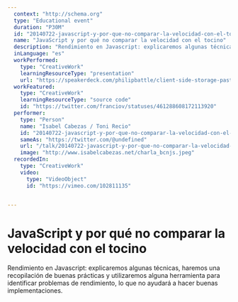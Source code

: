 ```yaml
---
  context: "http://schema.org"
  type: "Educational event"
  duration: "P30M"
  id: "20140722-javascript-y-por-que-no-comparar-la-velocidad-con-el-tocino"
  name: "JavaScript y por qué no comparar la velocidad con el tocino"
  description: "Rendimiento en Javascript: explicaremos algunas técnicas, haremos una recopilación de buenas prácticas  y utilizaremos alguna herramienta para identificar problemas de rendimiento, lo que no ayudará a hacer buenas implementaciones."
  inLanguage: "es"
  workPerformed: 
    type: "CreativeWork"
    learningResourceType: "presentation"
    url: "https://speakerdeck.com/philipbattle/client-side-storage-past-present-and-future"
  workFeatured: 
    type: "CreativeWork"
    learningResourceType: "source code"
    id: "https://twitter.com/franciov/statuses/461288608172113920"
  performer: 
    type: "Person"
    name: "Isabel Cabezas / Toni Recio"
    id: "20140722-javascript-y-por-que-no-comparar-la-velocidad-con-el-tocino"
    sameAs: "https://twitter.com/@undefined"
    url: "/talk/20140722-javascript-y-por-que-no-comparar-la-velocidad-con-el-tocino.html"
    image: "http://www.isabelcabezas.net/charla_bcnjs.jpeg"
  recordedIn: 
    type: "CreativeWork"
    video: 
      type: "VideoObject"
      id: "https://vimeo.com/102811135"


---
```

# JavaScript y por qué no comparar la velocidad con el tocino

Rendimiento en Javascript: explicaremos algunas técnicas, haremos una recopilación de buenas prácticas  y utilizaremos alguna herramienta para identificar problemas de rendimiento, lo que no ayudará a hacer buenas implementaciones.